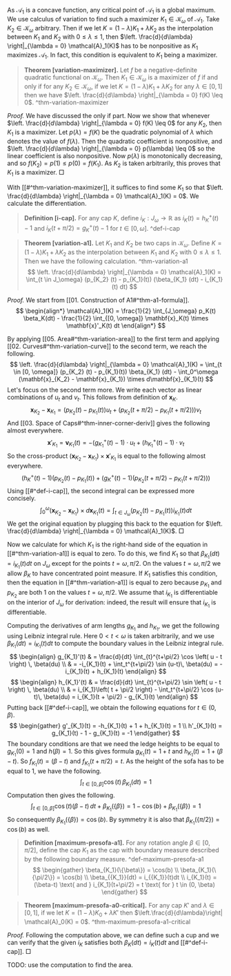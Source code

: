As $\mathcal{A}_1$ is a concave function, any critical point of $\mathcal{A}_1$ is a global maximum. We use calculus of variation to find such a maximizer $K_1 \in \mathcal{K}_\omega$ of $\mathcal{A}_1$. Take $K_2 \in \mathcal{K}_\omega$ arbitrary. Then if we let $K= (1-\lambda)K_1 + \lambda K_2$ as the interpolation between $K_1$ and $K_2$ with $0 \leq \lambda \leq 1$, then $\left. \frac{d}{d\lambda} \right|_{\lambda = 0} \mathcal{A}_1(K)$ has to be nonpositive as $K_1$ maximizes $\mathcal{A}_1$. In fact, this condition is equivalent to $K_1$ being a maximizer.

> __Theorem [variation-maximizer].__ Let $f$ be a negative-definite quadratic functional on $\mathcal{K}_\omega$. Then $K_1 \in \mathcal{K}_\omega$ is a maximizer of $f$ if and only if for any $K_2 \in \mathcal{K}_\omega$, if we let $K= (1-\lambda)K_1 + \lambda K_2$ for any $\lambda \in [0, 1]$ then we have $\left. \frac{d}{d\lambda} \right|_{\lambda = 0} f(K) \leq 0$. ^thm-variation-maximizer

_Proof._ We have discussed the only if part. Now we show that whenever $\left. \frac{d}{d\lambda} \right|_{\lambda = 0} f(K) \leq 0$ for any $K_2$, then $K_1$ is a maximizer. Let $p(\lambda) = f(K)$ be the quadratic polynomial of $\lambda$ which denotes the value of $f(\lambda)$. Then the quadratic coefficient is nonpositive, and $\left. \frac{d}{d\lambda} \right|_{\lambda = 0} p(\lambda) \leq 0$ so the linear coefficient is also nonpositive. Now $p(\lambda)$ is monotonically decreasing, and so $f(K_2) = p(1) \leq p(0) = f(K_1)$. As $K_2$ is taken arbitrarily, this proves that $K_1$ is a maximizer. □

With [[#^thm-variation-maximizer]], it suffices to find some $K_1$ so that $\left. \frac{d}{d\lambda} \right|_{\lambda = 0} \mathcal{A}_1(K) = 0$. We calculate the differentiation.

> __Definition [i-cap].__ For any cap $K$, define $i_K : J_\omega \to \mathbb{R}$ as $i_K(t) = h_K^+(t) - 1$ and $i_K(t + \pi / 2) = g^+_K(t) - 1$ for $t \in [0, \omega]$. ^def-i-cap

> __Theorem [variation-a1].__ Let $K_1$ and $K_2$ be two caps in $\mathcal{K}_\omega$. Define $K= (1-\lambda)K_1 + \lambda K_2$ as the interpolation between $K_1$ and $K_2$ with $0 \leq \lambda \leq 1$. Then we have the following calculation. ^thm-variation-a1
$$
\left. \frac{d}{d\lambda} \right|_{\lambda = 0} \mathcal{A}_1(K)
= \int_{t \in J_\omega} (p_{K_2} (t) - p_{K_1}(t)) (\beta_{K_1} (dt) - i_{K_1}(t) dt)
$$

_Proof._ We start from [[01. Construction of A1#^thm-a1-formula]].
$$
\begin{align*}
\mathcal{A}_1(K) = \frac{1}{2} \int_{J_\omega} p_K(t) \beta_K(dt) - 
\frac{1}{2} \int_{[0, \omega]} \mathbf{x}_K(t) \times \mathbf{x}'_K(t) dt
\end{align*}
$$

By applying [[05. Area#^thm-variation-area]] to the first term and applying [[02. Curves#^thm-variation-curve]] to the second term, we reach the following.
$$
\left. \frac{d}{d\lambda} \right|_{\lambda = 0} \mathcal{A}_1(K)
= \int_{t \in [0, \omega]} (p_{K_2} (t) - p_{K_1}(t)) \beta_{K_1} (dt) - 
\int_0^\omega (\mathbf{x}_{K_2} - \mathbf{x}_{K_1}) \times d\mathbf{x}_{K_1}(t)
$$
Let's focus on the second term more. We write each vector as linear combinations of $u_t$ and $v_t$. This follows from definition of $\mathbf{x}_K$.
$$
\mathbf{x}_{K_2} - \mathbf{x}_{K_1} = (p_{K_2} (t) - p_{K_1} (t)) u_t + 
(p_{K_2} (t + \pi / 2) - p_{K_1} (t + \pi / 2))) v_t
$$
And [[03. Space of Caps#^thm-inner-corner-deriv]] gives the following almost everywhere.
$$
\mathbf{x}'_{K_1} = \mathbf{v}_{K_1}(t) = -(g_{K_1}^+(t) - 1) \cdot u_t + (h_{K_1}^+(t) - 1) \cdot v_t
$$
So the cross-product $(\mathbf{x}_{K_2} - \mathbf{x}_{K_1}) \times \mathbf{x}'_{K_1}$ is equal to the following almost everywhere.
$$
(h_K^+(t) - 1) (p_{K_2} (t) - p_{K_1} (t)) + (g_K^+(t) - 1) (p_{K_2} (t + \pi / 2) - p_{K_1} (t + \pi / 2)))
$$
Using [[#^def-i-cap]], the second integral can be expressed more concisely.
$$
\int_0^\omega (\mathbf{x}_{K_2} - \mathbf{x}_{K_1}) \times d\mathbf{x}_{K_1}(t) = 
\int_{t \in J_\omega} (p_{K_2} (t) - p_{K_1}(t)) i_{K_1}(t) dt
$$
We get the original equation by plugging this back to the equation for $\left. \frac{d}{d\lambda} \right|_{\lambda = 0} \mathcal{A}_1(K)$. □

Now we calculate for which $K_1$ is the right-hand side of the equation in [[#^thm-variation-a1]] is equal to zero. To do this, we find $K_1$ so that $\beta_{K_1}(dt) = i_{K_1}(t)dt$ on $J_\omega$ except for the points $t = \omega, \pi/2$. On the values $t = \omega, \pi/2$ we allow $\beta_K$ to have concentrated point measure. If $K_1$ satisfies this condition, then the equation in [[#^thm-variation-a1]] is equal to zero because $p_{K_1}$ and $p_{K_2}$ are both 1 on the values $t = \omega, \pi/2$. We assume that $i_{K_1}$ is differentiable on the interior of $J_\omega$ for derivation: indeed, the result will ensure that $i_{K_1}$ is differentiable.

Computing the derivatives of arm lengths $g_{K_1}$ and $h_{K_1}$, we get the following using Leibniz integral rule. Here $0 < t < \omega$ is taken arbitrarily, and we use $\beta_{K_1}(dt) = i_{K_1}(t)dt$ to compute the boundary values in the Leibniz integral rule.
$$
\begin{align}
g_{K_1}'(t) & = \frac{d}{dt} \int_{t}^{t+\pi/2} \cos \left( u - t \right) \, \beta(du) \\
& = -i_{K_1}(t) + \int_t^{t+\pi/2} \sin (u-t)\, \beta(du) = -i_{K_1}(t) + h_{K_1}(t) 
\end{align}
$$
$$
\begin{align}
h_{K_1}'(t) & = \frac{d}{dt} \int_{t}^{t+\pi/2} \sin \left( u - t \right) \, \beta(du) \\
& = i_{K_1}\left( t + \pi/2 \right) - \int_t^{t+\pi/2} \cos (u-t)\, \beta(du) = i_{K_1}(t + \pi/2) - g_{K_1}(t)
\end{align}
$$
Putting back [[#^def-i-cap]], we obtain the following equations for $t \in (0, \beta)$.
$$
\begin{gather}
g'_{K_1}(t) = -h_{K_1}(t) + 1 + h_{K_1}(t) = 1 \\
h'_{K_1}(t) = g_{K_1}(t) - 1 - g_{K_1}(t) = -1
\end{gather}
$$
The boundary conditions are that we need the ledge heights to be equal to $g_{K_1}(0)=1$ and $h(\beta)=1$. So this gives formula $g_{K_1}(t) = 1 + t$ and $h_{K_1}(t) = 1 + (\beta-t)$. So $f_{K_1}(t) = (\beta-t)$ and $f_{K_1}(t+\pi/2) = t$. As the height of the sofa has to be equal to 1, we have the following.
$$
\int_{t \in [0, \beta] } \cos \left( t \right) \, \beta_{K_1} (dt) = 1
$$
Computation then gives the following.
$$
\int_{t \in [0, \beta]} \cos (t) (\beta-t) \, dt + \beta_{K_1}(\{\beta\}) = 1 - \cos (b) + \beta_{K_1}(\left\{ \beta \right\}) = 1
$$
So consequently $\beta_{K_1}(\{\beta\}) = \cos(b)$. By symmetry it is also that $\beta_{K_1}(\{\pi/2\}) = \cos(b)$ as well. 

> __Definition [maximum-presofa-a1].__ For any rotation angle $\beta \in [0, \pi/2]$, define the cap $K_1$ as the cap with boundary measure described by the following boundary measure. ^def-maximum-presofa-a1
> $$
\begin{gather}
\beta_{K_1}(\{\beta\}) = \cos(b) \\
\beta_{K_1}(\{\pi/2\}) = \cos(b) \\
\beta_{{K_1}}(dt) = i_{{K_1}}(t)dt \\
i_{K_1}(t) = (\beta-t) \text{ and } i_{K_1}(t+\pi/2) = t \text{ for } t \in (0, \beta)
\end{gather}
$$

> __Theorem [maximum-presofa-a0-critical].__ For any cap $K'$ and $\lambda \in [0, 1]$, if we let $K = (1-\lambda) K_0 + \lambda K'$ then $\left.\frac{d}{d\lambda}\right| \mathcal{A}_0(K) = 0$. ^thm-maximum-presofa-a1-critical

_Proof._ Following the computation above, we can define such a cup and we can verify that the given $i_K$ satisfies both $\beta_{K}(dt) = i_{K}(t)dt$ and [[#^def-i-cap]]. □

TODO: use the computation to find the area.